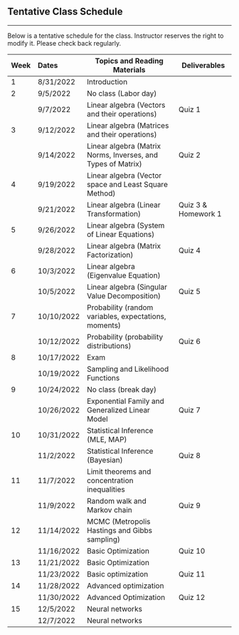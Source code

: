 ## Tentative Class Schedule
---
 Below is a tentative schedule for the class. Instructor reserves the right to modify it. Please check back regularly. 


| Week |    Dates   |    Topics and Reading Materials                |     Deliverables     |
|------|:-----------|------------------------------------------------|----------------------|
| 1  | 8/31/2022  | Introduction  |                    |
| 2  | 9/5/2022   |     No class (Labor day)                       |                    | 
|    | 9/7/2022   | Linear algebra (Vectors and their operations) |        Quiz 1       |
| 3  | 9/12/2022  | Linear algebra (Matrices and their operations)   |  |
|    | 9/14/2022  | Linear algebra (Matrix Norms, Inverses, and Types of Matrix)  |     Quiz 2 | 
| 4  | 9/19/2022  | Linear algebra (Vector space and Least Square Method) |    |
|    | 9/21/2022  | Linear algebra (Linear Transformation) |  Quiz 3 & Homework 1 | 
| 5  | 9/26/2022  | Linear algebra (System of Linear Equations) |  |
|    | 9/28/2022  | Linear algebra (Matrix Factorization)    | Quiz 4 |
| 6  | 10/3/2022  |  Linear algebra (Eigenvalue Equation) | |
|    | 10/5/2022  |  Linear algebra (Singular Value Decomposition) | Quiz 5 |
| 7  | 10/10/2022  | Probability (random variables, expectations, moments) |  |
|    | 10/12/2022  | Probability (probability distributions) | Quiz 6 |
| 8  | 10/17/2022 | Exam  |  | 
|    | 10/19/2022 | Sampling and Likelihood Functions |  |
| 9  | 10/24/2022 | No class (break day) |  |
|    | 10/26/2022 | Exponential Family and Generalized Linear Model | Quiz 7 |
| 10 | 10/31/2022 |  Statistical Inference (MLE, MAP) |  |
|    | 11/2/2022 |  Statistical Inference (Bayesian)  | Quiz 8  |
| 11 | 11/7/2022  | Limit theorems and concentration inequalities |  |
|    | 11/9/2022 | Random walk and Markov chain                   | Quiz 9 |
| 12 | 11/14/2022 | MCMC (Metropolis Hastings and Gibbs sampling) |  |
|    | 11/16/2022 | Basic Optimization | Quiz 10 |
| 13 | 11/21/2022 | Basic Optimization |  |
|    | 11/23/2022 | Basic optimization | Quiz 11 |
| 14 | 11/28/2022 | Advanced optimization  |  |
|    | 11/30/2022 | Advanced Optimization  | Quiz 12 | 
| 15 | 12/5/2022  | Neural networks   |  |
|    | 12/7/2022  | Neural networks   |  |


